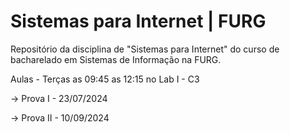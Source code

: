 # Sistemas para Internet   |   FURG
Repositório da disciplina de "Sistemas para Internet" do curso de bacharelado em Sistemas de Informação na FURG.

Aulas - Terças as 09:45 as 12:15 no Lab I - C3

-> Prova I - 23/07/2024

-> Prova II - 10/09/2024
